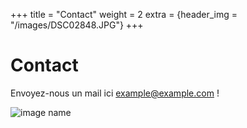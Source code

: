 +++
title = "Contact"
weight = 2
extra = {header_img = "/images/DSC02848.JPG"}
+++

# Contact

Envoyez-nous un mail ici [example@example.com](mailto:example@example.com) !

![image name](/images/DSC02252_retouchée.JPG)

